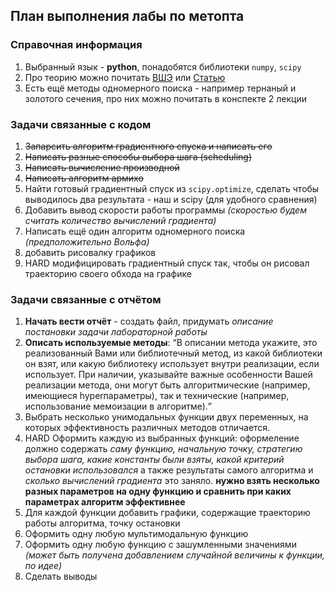 <h2>План выполнения лабы по метопта</h2>

<h3> Справочная информация </h3>

1. Выбранный язык - **python**, понадобятся библиотеки <code>numpy</code>, <code>scipy</code>
2. Про теорию можно почитать [ВШЭ](http://www.machinelearning.ru/wiki/images/6/6b/MO17_practice1.pdf) или [Статью](https://habr.com/ru/articles/561128/)
3. Есть ещё методы одномерного поиска - например тернаный и золотого сечения, про них можно почитать в конспекте 2 лекции

<h3> Задачи связанные с кодом </h3>

1. <s>Запарсить алгоритм градиентного спуска и написать его </s>
2. <s>Написать разные способы выбора шага (scheduling)</s>
3. <s>Написать вычисление производной</s>
4. <s>Написать алгоритм армихо</s>
5. Найти готовый градиентный спуск из <code>scipy.optimize</code>, сделать чтобы выводилось два результата - наш и scipy (для удобного сравнения)
6. Добавить вывод скорости работы программы *(скоростью будем считать количество вычислений градиента)*
7. Написать ещё один алгоритм одномерного поиска *(предположительно Вольфа)*
8. добавить рисовалку графиков
9. HARD модифицировать градиентный спуск так, чтобы он рисовал траекторию своего обхода на графике

<h3> Задачи связанные с отчётом </h3>

1. **Начать вести отчёт** - создать файл, придумать *описание постановки задачи лабораторной работы*
2. **Описать используемые методы**: <q>В
описании метода укажите, это реализованный Вами или библиотечный метод,
из какой библиотеки он взят, или какую библиотеку использует внутри
реализации, если использует. При наличии, указывайте важные особенности
Вашей реализации метода, они могут быть алгоритмические (например,
имеющиеся hyperпараметры), так и технические (например, использование
мемоизации в алгоритме).</q>
3. Выбрать несколько унимодальных функции двух переменных, на которых эффективность различных методов отличается.
4. HARD Оформить каждую из выбранных функций: оформеление должно содержать *саму функцию, начальную точку, стратегию выбора шага, какие константы были взяты, какой критерий остановки использовался* а также результаты самого алгоритма и *сколько вычислений градиента* это заняло.
**нужно взять несколько разных параметров на одну функцию и сравнить при каких параметрах алгоритм эффективнее**
5. Для каждой функции добавить графики, содержащие траекторию работы алгоритма, точку остановки
6. Оформить одну любую мультимодальную функцию
7. Оформить одну любую функцию с зашумленными значениями *(может быть получена добавлением случайной величины к функции, по идее)*
8. Сделать выводы
